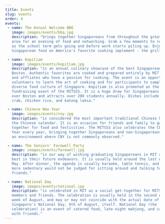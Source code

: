 ```yaml
---
title: Events
slug: events
order: 4
events:
 - name: The Annual Welcome BBQ
   image: images/events/bbq.jpg
   description: "brings together Singaporeans from throughout the greater Boston
   area for an evening of food and networking. Grab a few moments to relax just
   as the school term gets going and before work starts piling up. Enjoy
   Singaporean food on America's favorite cooking implement - the grill!"

 - name: Kopitiam
   image: images/events/kopitiam.jpg
   description: "is an annual culinary showcase of the best Singaporean food in
   Boston. Authentic favorites are cooked and prepared entirely by MIT students
   and affliates who have a passion for cooking. The event is an opportunity for
   volunteers to learn the art of cooking and for participants to sample the
   diverse food culture of Singapore. Kopitiam is also promoted as the annual
   fundraising event of the MITSSS. It is a huge draw for Singaporeans from all
   over Boston and attracts over 200 students annually. Dishes include chilli
   crab, chicken rice, and katong laksa."

 - name: Chinese New Year
   image: images/events/cny.jpg
   description: "is considered the most important traditional Chinese holiday in
   the Chinese calendar. It is an occasion for friends and family to gather
   together for food and festivities. The MITSSS also celebrates the Chinese New
   Year every year, bringing together Singaporeans and non-Singaporeans alike in
   an environment where CNY is not commonly observed."

 - name: The Seniors' Farewell Party
   image: images/events/farewell.jpg
   description: "is our way of wishing graduating Singaporeans in MIT all the
   best in their future endeavors. It is usually held around the last week of
   May. After dinner, the agenda is usually karaoke, table tennis, and pool. The
   more sedentary would not be judged for sitting around and talking to
   friends."

 - name: National Day
   image: images/events/national.jpg
   description: "is celebrated in MIT as a social get-together for MITSSS
   members and friends. The celebration is usually held in the second or third
   week of August, and may or may not coincide with the actual date of
   Singapore's National Day, 9th of August, itself. National Day (the
   celebration) is an event of catered food, late-night mahjong, and catching up
   with friends."
---
```

